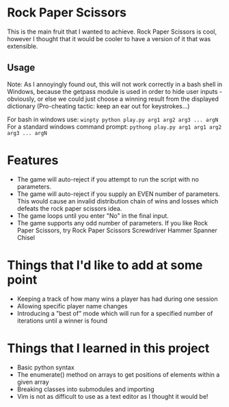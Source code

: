 # Rock Paper Scissors

This is the main fruit that I wanted to achieve. Rock Paper Scissors is cool, however I thought that it would be cooler to have a version of it that was extensible. 

## Usage
Note: As I annoyingly found out, this will not work correctly in a bash shell in Windows, because the getpass module is used in order to hide user inputs - obviously, or else we could just choose a winning result from the displayed dictionary (Pro-cheating tactic: keep an ear out for keystrokes...) 

For bash in windows use: 
    `winpty python play.py arg1 arg2 arg3 ... argN`
For a standard windows command prompt: 
    `pythong play.py arg1 arg1 arg2 arg3 ... argN`

# Features
+ The game will auto-reject if you attempt to run the script with no parameters.
+ The game will auto-reject if you supply an EVEN number of parameters. This would cause an invalid distribution chain of wins and losses which defeats the rock paper scissors idea. 
+ The game loops until you enter "No" in the final input.
+ The game supports any odd number of parameters. If you like Rock Paper Scissors, try Rock Paper Scissors Screwdriver Hammer Spanner Chisel 

# Things that I'd like to add at some point
+ Keeping a track of how many wins a player has had during one session
+ Allowing specific player name changes
+ Introducing a "best of" mode which will run for a specified number of iterations until a winner is found

# Things that I learned in this project
+ Basic python syntax
+ The enumerate() method on arrays to get positions of elements within a given array
+ Breaking classes into submodules and importing
+ Vim is not as difficult to use as a text editor as I thought it would be!
